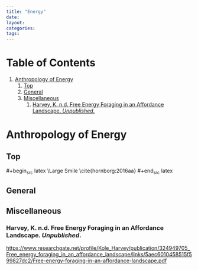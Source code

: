 ```yaml
---
title: "Energy"
date: 
layout: 
categories: 
tags: 
---
```


# Table of Contents

1.  [Anthropology of Energy](#org2fed78a)
    1.  [Top](#orga6d0aac)
    2.  [General](#orgdaeeee2)
    3.  [Miscellaneous](#orgbede472)
        1.  [Harvey, K. n.d. Free Energy Foraging in an Affordance Landscape. *Unpublished*.](#orgae270c3)


<a id="org2fed78a"></a>

# Anthropology of Energy


<a id="orga6d0aac"></a>

## Top

\#+begin<sub>src</sub> latex
\Large Smile \cite{hornborg:2016aa}
\#+end<sub>src</sub> latex


<a id="orgdaeeee2"></a>

## General


<a id="orgbede472"></a>

## Miscellaneous


<a id="orgae270c3"></a>

### Harvey, K. n.d. Free Energy Foraging in an Affordance Landscape. *Unpublished*.

<https://www.researchgate.net/profile/Kole_Harvey/publication/324949705_Free_energy_foraging_in_an_affordance_landscape/links/5aec6010458515f599827dc2/Free-energy-foraging-in-an-affordance-landscape.pdf>
